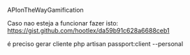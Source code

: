 

APIonTheWayGamification

Caso nao esteja a funcionar fazer isto: https://gist.github.com/hootlex/da59b91c628a6688ceb1

é preciso gerar cliente php artisan passport:client --personal

